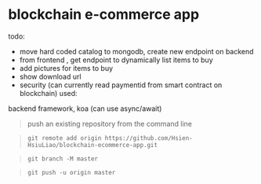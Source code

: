 # blockchain e-commerce app

todo:

- move hard coded catalog to mongodb, create new endpoint on backend
- from frontend , get endpoint to dynamically list items to buy
- add pictures for items to buy
- show download url
- security (can currently read paymentid from smart contract on blockchain)
used:

backend framework, koa (can use async/await)


>push an existing repository from the command line

>`git remote add origin https://github.com/Hsien-HsiuLiao/blockchain-ecommerce-app.git`

>`git branch -M master`

> `git push -u origin master`